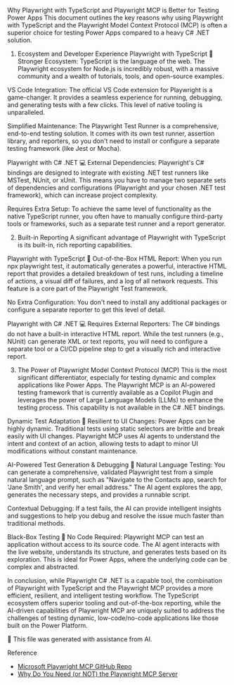 Why Playwright with TypeScript and Playwright MCP is Better for Testing Power Apps
This document outlines the key reasons why using Playwright with TypeScript and the Playwright Model Context Protocol (MCP) is often a superior choice for testing Power Apps compared to a heavy C# .NET solution.

1. Ecosystem and Developer Experience
Playwright with TypeScript 🤖
Stronger Ecosystem: TypeScript is the language of the web. The Playwright ecosystem for Node.js is incredibly robust, with a massive community and a wealth of tutorials, tools, and open-source examples.

VS Code Integration: The official VS Code extension for Playwright is a game-changer. It provides a seamless experience for running, debugging, and generating tests with a few clicks. This level of native tooling is unparalleled.

Simplified Maintenance: The Playwright Test Runner is a comprehensive, end-to-end testing solution. It comes with its own test runner, assertion library, and reporters, so you don't need to install or configure a separate testing framework (like Jest or Mocha).

Playwright with C# .NET 💻
External Dependencies: Playwright's C# bindings are designed to integrate with existing .NET test runners like MSTest, NUnit, or xUnit. This means you have to manage two separate sets of dependencies and configurations (Playwright and your chosen .NET test framework), which can increase project complexity.

Requires Extra Setup: To achieve the same level of functionality as the native TypeScript runner, you often have to manually configure third-party tools or frameworks, such as a separate test runner and a report generator.

2. Built-in Reporting
A significant advantage of Playwright with TypeScript is its built-in, rich reporting capabilities.

Playwright with TypeScript 🤖
Out-of-the-Box HTML Report: When you run npx playwright test, it automatically generates a powerful, interactive HTML report that provides a detailed breakdown of test runs, including a timeline of actions, a visual diff of failures, and a log of all network requests. This feature is a core part of the Playwright Test framework.

No Extra Configuration: You don't need to install any additional packages or configure a separate reporter to get this level of detail.

Playwright with C# .NET 💻
Requires External Reporters: The C# bindings do not have a built-in interactive HTML report. While the test runners (e.g., NUnit) can generate XML or text reports, you will need to configure a separate tool or a CI/CD pipeline step to get a visually rich and interactive report.

3. The Power of Playwright Model Context Protocol (MCP)
This is the most significant differentiator, especially for testing dynamic and complex applications like Power Apps. The Playwright MCP is an AI-powered testing framework that is currently available as a Copilot Plugin and leverages the power of Large Language Models (LLMs) to enhance the testing process. This capability is not available in the C# .NET bindings.

Dynamic Test Adaptation 🤖
Resilient to UI Changes: Power Apps can be highly dynamic. Traditional tests using static selectors are brittle and break easily with UI changes. Playwright MCP uses AI agents to understand the intent and context of an action, allowing tests to adapt to minor UI modifications without constant maintenance.

AI-Powered Test Generation & Debugging 🤖
Natural Language Testing: You can generate a comprehensive, validated Playwright test from a simple natural language prompt, such as "Navigate to the Contacts app, search for 'Jane Smith', and verify her email address." The AI agent explores the app, generates the necessary steps, and provides a runnable script.

Contextual Debugging: If a test fails, the AI can provide intelligent insights and suggestions to help you debug and resolve the issue much faster than traditional methods.

Black-Box Testing 🤖
No Code Required: Playwright MCP can test an application without access to its source code. The AI agent interacts with the live website, understands its structure, and generates tests based on its exploration. This is ideal for Power Apps, where the underlying code can be complex and abstracted.

In conclusion, while Playwright C# .NET is a capable tool, the combination of Playwright with TypeScript and the Playwright MCP provides a more efficient, resilient, and intelligent testing workflow. The TypeScript ecosystem offers superior tooling and out-of-the-box reporting, while the AI-driven capabilities of Playwright MCP are uniquely suited to address the challenges of testing dynamic, low-code/no-code applications like those built on the Power Platform.


🤖 This file was generated with assistance from AI.

Reference
- [Microsoft Playwright MCP GitHub Repo](https://github.com/microsoft/playwright-mcp)
- [Why Do You Need (or NOT) the Playwright MCP Server](https://www.youtube.com/watch?v=FGwtDhjnBMc)
